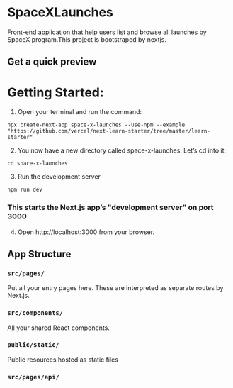 # SpaceXLaunches
Front-end application that help users list and browse all launches by SpaceX program.This project is bootstraped by nextjs.

## Get a quick preview

# Getting Started:

1) Open your terminal and run the command:

```
npx create-next-app space-x-launches --use-npm --example "https://github.com/vercel/next-learn-starter/tree/master/learn-starter"
```

2) You now have a new directory called space-x-launches. Let’s cd into it:

```
cd space-x-launches
```

3) Run the development server

```
npm run dev
```

### This starts the Next.js app’s "development server"  on port 3000

4) Open http://localhost:3000 from your browser.


## App Structure

### `src/pages/`

Put all your entry pages here. These are interpreted as separate routes by
Next.js.

### `src/components/`

All your shared React components.

### `public/static/`
Public resources hosted as static files

### `src/pages/api/`
